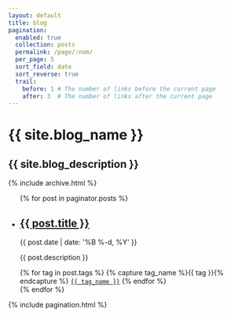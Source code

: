 ```yaml
---
layout: default
title: blog
pagination:
  enabled: true
  collection: posts
  permalink: /page/:num/
  per_page: 5
  sort_field: date
  sort_reverse: true
  trail:
    before: 1 # The number of links before the current page
    after: 3  # The number of links after the current page
---
```


<div class="post">

  <div class="header-bar">
    <h1>{{ site.blog_name }}</h1>
    <h2>{{ site.blog_description }}</h2>
    {% include archive.html %}
  </div>


  <ul class="post-list">
    {% for post in paginator.posts %}
      <li>
        <h2><a class="post-title" href="{{ post.url | prepend: site.baseurl }}">{{ post.title }}</a></h2>
        <p class="post-meta">{{ post.date | date: '%B %-d, %Y' }}</p>
        <p>{{ post.description }}</p>
        {% for tag in post.tags %}
            {% capture tag_name %}{{ tag }}{% endcapture %}
            <a class="pr-1" href="/tag/{{ tag_name }}"><code class="highligher-rouge tags"><nobr>
            {{ tag_name }}</nobr></code></a>
          {% endfor %}
      </li>
    {% endfor %}
  </ul>

  {% include pagination.html %}

</div>
